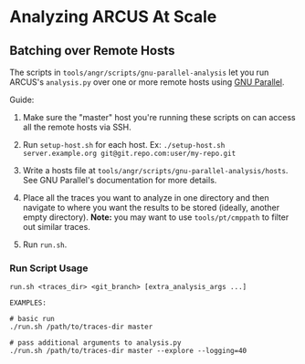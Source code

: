 # Analyzing ARCUS At Scale

## Batching over Remote Hosts

The scripts in `tools/angr/scripts/gnu-parallel-analysis` let you run ARCUS's `analysis.py` over
one or more remote hosts using [GNU Parallel](https://www.gnu.org/software/parallel/).

Guide:

1. Make sure the "master" host you're running these scripts on can access all the
remote hosts via SSH.

2. Run `setup-host.sh` for each host. Ex: `./setup-host.sh server.example.org git@git.repo.com:user/my-repo.git`

3. Write a hosts file at `tools/angr/scripts/gnu-parallel-analysis/hosts`. See GNU Parallel's documentation
for more details.

4. Place all the traces you want to analyze in one directory and then navigate to
where you want the results to be stored (ideally, another empty directory). **Note:**
you may want to use `tools/pt/cmppath` to filter out similar traces.

5. Run `run.sh`.

### Run Script Usage

    run.sh <traces_dir> <git_branch> [extra_analysis_args ...]
    
    EXAMPLES:
    
    # basic run
    ./run.sh /path/to/traces-dir master
    
    # pass additional arguments to analysis.py
    ./run.sh /path/to/traces-dir master --explore --logging=40
